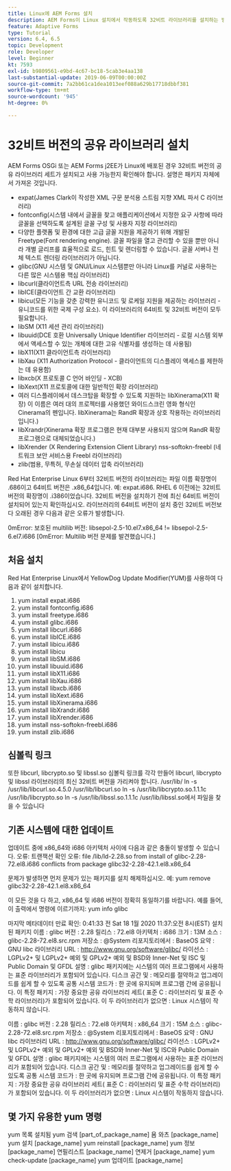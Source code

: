 ```yaml
---
title: Linux에 AEM Forms 설치
description: AEM Forms이 Linux 설치에서 작동하도록 32비트 라이브러리를 설치하는 방법을 알아봅니다.
feature: Adaptive Forms
type: Tutorial
version: 6.4, 6.5
topic: Development
role: Developer
level: Beginner
kt: 7593
exl-id: b9809561-e9bd-4c67-bc18-5cab3e4aa138
last-substantial-update: 2019-06-09T00:00:00Z
source-git-commit: 7a2bb61ca1dea1013eef088a629b17718dbbf381
workflow-type: tm+mt
source-wordcount: '945'
ht-degree: 0%

---
```


# 32비트 버전의 공유 라이브러리 설치

AEM Forms OSGi 또는 AEM Forms j2EE가 Linux에 배포된 경우 32비트 버전의 공유 라이브러리 세트가 설치되고 사용 가능한지 확인해야 합니다.  설명은 패키지 자체에서 가져온 것입니다.

* expat(James Clark이 작성한 XML 구문 분석용 스트림 지향 XML 파서 C 라이브러리)
* fontconfig(시스템 내에서 글꼴을 찾고 애플리케이션에서 지정한 요구 사항에 따라 글꼴을 선택하도록 설계된 글꼴 구성 및 사용자 지정 라이브러리)
* 다양한 플랫폼 및 환경에 대한 고급 글꼴 지원을 제공하기 위해 개발된 Freetype(Font rendering engine). 글꼴 파일을 열고 관리할 수 있을 뿐만 아니라 개별 글리프를 효율적으로 로드, 힌트 및 렌더링할 수 있습니다. 글꼴 서버나 전체 텍스트 렌더링 라이브러리가 아닙니다.
* glibc(GNU 시스템 및 GNU/Linux 시스템뿐만 아니라 Linux를 커널로 사용하는 다른 많은 시스템용 핵심 라이브러리)
* libcurl(클라이언트측 URL 전송 라이브러리)
* libICE(클라이언트 간 교환 라이브러리)
* libicu(모든 기능을 갖춘 강력한 유니코드 및 로케일 지원을 제공하는 라이브러리 - 유니코드를 위한 국제 구성 요소). 이 라이브러리의 64비트 및 32비트 버전이 모두 필요합니다.
* libSM (X11 세션 관리 라이브러리)
* libuuid(DCE 호환 Universally Unique Identifier 라이브러리 - 로컬 시스템 외부에서 액세스할 수 있는 개체에 대한 고유 식별자를 생성하는 데 사용됨)
* libX11(X11 클라이언트측 라이브러리)
* libXau (X11 Authorization Protocol - 클라이언트의 디스플레이 액세스를 제한하는 데 유용함)
* libxcb(X 프로토콜 C 언어 바인딩 - XCB)
* libXext(X11 프로토콜에 대한 일반적인 확장 라이브러리)
* 여러 디스플레이에서 데스크탑을 확장할 수 있도록 지원하는 libXinerama(X11 확장) 이 이름은 여러 대의 프로젝터를 사용했던 와이드스크린 영화 형식인 Cinerama의 펜입니다. libXinerama는 RandR 확장과 상호 작용하는 라이브러리입니다.)
* libXrandr(Xinerama 확장 프로그램은 현재 대부분 사용되지 않으며 RandR 확장 프로그램으로 대체되었습니다.)
* libXrender (X Rendering Extension Client Library) nss-softokn-freebl (네트워크 보안 서비스용 Freebl 라이브러리)
* zlib(범용, 무특허, 무손실 데이터 압축 라이브러리)

Red Hat Enterprise Linux 6부터 32비트 버전의 라이브러리는 파일 이름 확장명이 .686이고 64비트 버전은 .x86_64입니다. 예: expat.i686. RHEL 6 이전에는 32비트 버전의 확장명이 .i386이었습니다. 32비트 버전을 설치하기 전에 최신 64비트 버전이 설치되어 있는지 확인하십시오. 라이브러리의 64비트 버전이 설치 중인 32비트 버전보다 오래된 경우 다음과 같은 오류가 발생합니다.

0mError: 보호된 multilib 버전: libsepol-2.5-10.el7.x86_64 != libsepol-2.5-6.el7.i686 [0mError: Multilib 버전 문제를 발견했습니다.]

## 처음 설치

Red Hat Enterprise Linux에서 YellowDog Update Modifier(YUM)를 사용하여 다음과 같이 설치합니다.

1. yum install expat.i686
2. yum install fontconfig.i686
3. yum install freetype.i686
4. yum install glibc.i686
5. yum install libcurl.i686
6. yum install libICE.i686
7. yum install libicu.i686
8. yum install libicu
9. yum install libSM.i686
10. yum install libuuid.i686
11. yum install libX11.i686
12. yum install libXau.i686
13. yum install libxcb.i686
14. yum install libXext.i686
15. yum install libXinerama.i686
16. yum install libXrandr.i686
17. yum install libXrender.i686
18. yum install nss-softokn-freebl.i686
19. yum install zlib.i686

## 심볼릭 링크

또한 libcurl, libcrypto.so 및 libssl.so 심볼릭 링크를 각각 만들어 libcurl, libcrypto 및 libssl 라이브러리의 최신 32비트 버전을 가리켜야 합니다. /usr/lib/ ln -s /usr/lib/libcurl.so.4.5.0 /usr/lib/libcurl.so ln -s /usr/lib/libcrypto.so.1.1.1c /usr/lib/libcrypto.so ln -s /usr/lib/libssl.so.1.1.1c /usr/lib/libssl.so에서 파일을 찾을 수 있습니다

## 기존 시스템에 대한 업데이트

업데이트 중에 x86_64와 i686 아키텍처 사이에 다음과 같은 충돌이 발생할 수 있습니다. 오류: 트랜잭션 확인 오류: file /lib/ld-2.28.so from install of glibc-2.28-72.el8.i686 conflicts from package glibc32-2.28-42.1.el8.x86_64

문제가 발생하면 먼저 문제가 있는 패키지를 설치 해제하십시오. 예: yum remove glibc32-2.28-42.1.el8.x86_64

이 모든 것을 다 하고, x86_64 및 i686 버전이 정확히 동일하기를 바랍니다. 예를 들어, 이 출력에서 명령에 이르기까지: yum info glibc

마지막 메타데이터 만료 확인: 0:41:33 전 Sat 18 1월 2020 11:37:오전 8시(EST)
설치된 패키지 이름 : glibc 버전 : 2.28 릴리스 : 72.el8 아키텍처 : i686 크기 : 13M 소스 : glibc-2.28-72.el8.src.rpm 저장소 : @System 리포지토리에서 : BaseOS 요약 : GNU libc 라이브러리 URL : http://www.gnu.org/software/glibc/ 라이선스 : LGPLv2+ 및 LGPLv2+ 예외 및 GPLv2+ 예외 및 BSD와 Inner-Net 및 ISC 및 Public Domain 및 GFDL 설명 : glibc 패키지에는 시스템의 여러 프로그램에서 사용하는 표준 라이브러리가 포함되어 있습니다. 디스크 공간 및 : 메모리를 절약하고 업그레이드를 쉽게 할 수 있도록 공통 시스템 코드가 : 한 곳에 유지되며 프로그램 간에 공유됩니다. 이 특정 패키지 : 가장 중요한 공유 라이브러리 세트( 표준 C : 라이브러리 및 표준 수학 라이브러리)가 포함되어 있습니다. 이 두 라이브러리가 없으면 : Linux 시스템이 작동하지 않습니다.

이름 : glibc 버전 : 2.28 릴리스 : 72.el8 아키텍처 : x86_64 크기 : 15M 소스 : glibc-2.28-72.el8.src.rpm 저장소 : @System 리포지토리에서 : BaseOS 요약 : GNU libc 라이브러리 URL : http://www.gnu.org/software/glibc/ 라이선스 : LGPLv2+ 및 LGPLv2+ 예외 및 GPLv2+ 예외 및 BSD와 Inner-Net 및 ISC와 Public Domain 및 GFDL 설명 : glibc 패키지에는 시스템의 여러 프로그램에서 사용하는 표준 라이브러리가 포함되어 있습니다. 디스크 공간 및 : 메모리를 절약하고 업그레이드를 쉽게 할 수 있도록 공통 시스템 코드가 : 한 곳에 유지되며 프로그램 간에 공유됩니다. 이 특정 패키지 : 가장 중요한 공유 라이브러리 세트( 표준 C : 라이브러리 및 표준 수학 라이브러리)가 포함되어 있습니다. 이 두 라이브러리가 없으면 : Linux 시스템이 작동하지 않습니다.

## 몇 가지 유용한 yum 명령

yum 목록 설치됨 yum 검색 [part_of_package_name]
욤 와츠 [package_name]
yum 설치 [package_name]
yum reinstall [package_name]
yum 정보 [package_name]
연필리스트 [package_name]
연제거 [package_name]
yum check-update [package_name]
yum 업데이트 [package_name]
